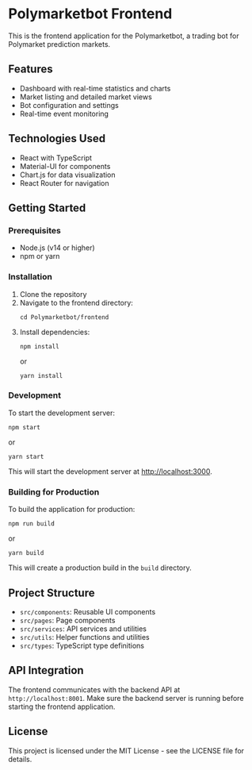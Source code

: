 # Polymarketbot Frontend

This is the frontend application for the Polymarketbot, a trading bot for Polymarket prediction markets.

## Features

- Dashboard with real-time statistics and charts
- Market listing and detailed market views
- Bot configuration and settings
- Real-time event monitoring

## Technologies Used

- React with TypeScript
- Material-UI for components
- Chart.js for data visualization
- React Router for navigation

## Getting Started

### Prerequisites

- Node.js (v14 or higher)
- npm or yarn

### Installation

1. Clone the repository
2. Navigate to the frontend directory:
   ```
   cd Polymarketbot/frontend
   ```
3. Install dependencies:
   ```
   npm install
   ```
   or
   ```
   yarn install
   ```

### Development

To start the development server:

```
npm start
```

or

```
yarn start
```

This will start the development server at [http://localhost:3000](http://localhost:3000).

### Building for Production

To build the application for production:

```
npm run build
```

or

```
yarn build
```

This will create a production build in the `build` directory.

## Project Structure

- `src/components`: Reusable UI components
- `src/pages`: Page components
- `src/services`: API services and utilities
- `src/utils`: Helper functions and utilities
- `src/types`: TypeScript type definitions

## API Integration

The frontend communicates with the backend API at `http://localhost:8001`. Make sure the backend server is running before starting the frontend application.

## License

This project is licensed under the MIT License - see the LICENSE file for details.
